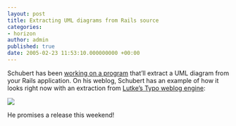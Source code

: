 ```yaml
---
layout: post
title: Extracting UML diagrams from Rails source
categories:
- horizon
author: admin
published: true
date: 2005-02-23 11:53:10.000000000 +00:00
---
```

<p>Schubert has been <a href="http://journal.schubert.cx/articles/read/5">working on a program</a> that&#8217;ll extract a <span class="caps">UML</span> diagram from your Rails application. On his weblog, Schubert has an example of how it looks right now with an extraction from <a href="http://typo.leetsoft.com/">Lutke&#8217;s Typo weblog engine</a>:</p>
<p><a href="http://schubert.cx/rails/typo_uml.png"><img src="http://schubert.cx/rails/typo_uml_tn.png" border="0" /></a></p>
<p>He promises a release this weekend!</p>